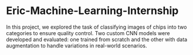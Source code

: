 # Eric-Machine-Learning-Internship
In this project, we explored the task of classifying images of chips into two categories to ensure quality control. Two custom CNN models were developed and evaluated: one trained from scratch and the other with data augmentation to handle variations in real-world scenarios.
